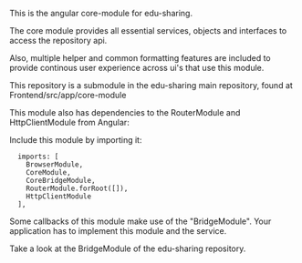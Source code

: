 This is the angular core-module for edu-sharing.

The core module provides all essential services, objects and interfaces to access the repository api.

Also, multiple helper and common formatting features are included to provide continous user experience across ui's that use this module.

This repository is a submodule in the edu-sharing main repository, found at Frontend/src/app/core-module

This module also has dependencies to the RouterModule and HttpClientModule from Angular:

Include this module by importing it:

```
  imports: [
    BrowserModule,
    CoreModule,
    CoreBridgeModule,
    RouterModule.forRoot([]),
    HttpClientModule
  ],
```

Some callbacks of this module make use of the "BridgeModule". Your application has to implement this module and the service.

Take a look at the BridgeModule of the edu-sharing repository.
